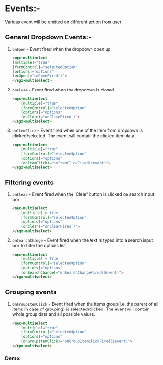 
# Events:- 
Various event will be emitted on different action from user

## General Dropdown Events:-

1. `onOpen` - Event fired when the dropdown open up
    ```html
    <ngx-multiselect
    [multiple]="true"
    [formControl]="selectedOption"
    [options]="options"
    (onOpen)="onOpenFired()">
    </ngx-multiselect>
    ```

2. `onClose` - Event fired when the dropdown is closed
    ```html
    <ngx-multiselect
        [multiple]="true"
        [formControl]="selectedOption"
        [options]="options"
        (onClose)="onCloseFired()">
    </ngx-multiselect>
    ```

3. `onItemClick` - Event fired when one of the item from dropdown is clicked/selected. The event will contain the clicked item data.
    ```html
    <ngx-multiselect
        [multiple]="true"
        [formControl]="selectedOption"
        [options]="options"
        (onItemClick)="onItemClickFired($event)">
    </ngx-multiselect>
    ```

## Filtering events

1. `onClear` - Event fired when the 'Clear' button is clicked on search input box
    ```html
    <ngx-multiselect
        [multiple] = true
        [formControl]="selectedOption"
        [options]="options"
        (onClear)="onClearFired()">
    </ngx-multiselect>
    ```

2. `onSearchChange` - Event fired when the text is typed into a search input box to filter the options list
    ```html
    <ngx-multiselect
        [multiple] = true
        [formControl]="selectedOption"
        [options]="options"
        (onSearchChange)="onSearchChangeFired($event)">
    </ngx-multiselect>
    ```

## Grouping events

1. `onGroupItemClick` - Event fired when the items group(i.e. the parent of all items in case of grouping) is selected/clicked. The event will contain whole group data and all possible values.
    ```html
    <ngx-multiselect
        [multiple]="true"
        [formControl]="selectedOption"
        [options]="options"
        (onGroupItemClick)="onGroupItemClickFired($event)">
    </ngx-multiselect>
    ```

### Demo:

<ms-events></ms-events>